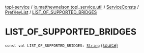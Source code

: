 [topl-service](../../../index.md) / [io.matthewnelson.topl_service.util](../../index.md) / [ServiceConsts](../index.md) / [PrefKeyList](index.md) / [LIST_OF_SUPPORTED_BRIDGES](./-l-i-s-t_-o-f_-s-u-p-p-o-r-t-e-d_-b-r-i-d-g-e-s.md)

# LIST_OF_SUPPORTED_BRIDGES

`const val LIST_OF_SUPPORTED_BRIDGES: `[`String`](https://kotlinlang.org/api/latest/jvm/stdlib/kotlin/-string/index.html) [(source)](https://github.com/05nelsonm/TorOnionProxyLibrary-Android/blob/master/topl-service/src/main/java/io/matthewnelson/topl_service/util/ServiceConsts.kt#L236)